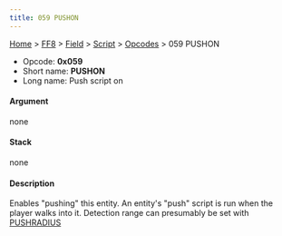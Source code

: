 ```yaml
---
title: 059 PUSHON
---
```


[Home](Main%20Page.md) > [FF8](FF8.md) > [Field](FF8/Field.md) > [Script](FF8/Field/Script.md) > [Opcodes](FF8/Field/Script/Opcodes.md) > 059 PUSHON

-   Opcode: **0x059**
-   Short name: **PUSHON**
-   Long name: Push script on

#### Argument

none

#### Stack

none

#### Description

Enables "pushing" this entity. An entity's "push" script is run when the
player walks into it. Detection range can presumably be set with
[PUSHRADIUS][]

  [PUSHRADIUS]: FF8/Field/Script/Opcodes/063%20PUSHRADIUS.md "wikilink"
